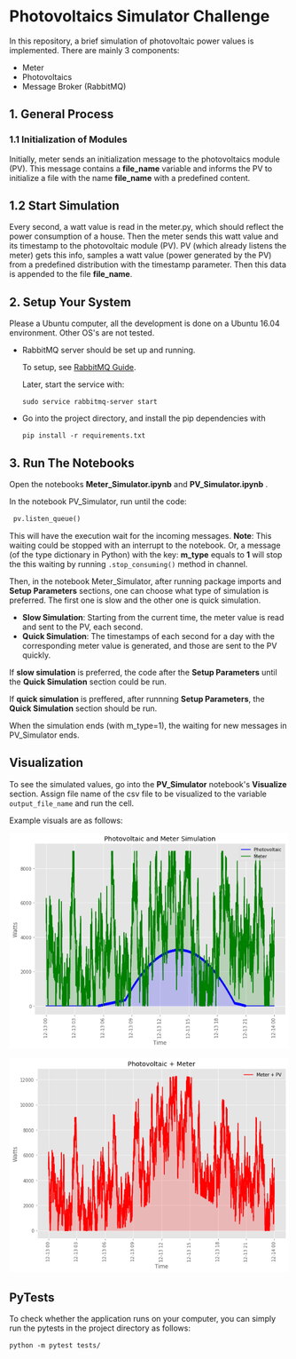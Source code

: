 # Photovoltaics Simulator Challenge
In this repository, a brief simulation of photovoltaic power values is implemented. There are mainly 3 components:
  * Meter
  * Photovoltaics
  * Message Broker (RabbitMQ)

## 1. General Process
### 1.1 Initialization of Modules
Initially, meter sends an initialization message to the photovoltaics module (PV). This message contains a __file_name__
variable and informs the PV to initialize a file with the name __file_name__ with a predefined content.

## 1.2 Start Simulation
Every second, a watt value is read in the meter.py, which should reflect the power consumption of a house. 
Then the meter sends this watt value and its timestamp to the photovoltaic module (PV). PV (which already listens the 
meter) gets this info, samples a watt value (power generated by the PV) from a predefined distribution with the timestamp
parameter. Then this data is appended to the file __file_name__.

## 2. Setup Your System
Please a Ubuntu computer, all the development is done on a Ubuntu 16.04 environment. Other OS's are not tested.

* RabbitMQ server should be set up and running.

    To setup, see [RabbitMQ Guide](https://www.rabbitmq.com/download.html).
    
    Later, start the service with:
     
    ```
    sudo service rabbitmq-server start
    ```
* Go into the project directory, and install the pip dependencies with
    ```
    pip install -r requirements.txt
    ```
  
## 3. Run The Notebooks
Open the notebooks __Meter_Simulator.ipynb__ and __PV_Simulator.ipynb__ .

In the notebook PV_Simulator, run until the code:
```python
 pv.listen_queue()
```
This will have the execution wait for the incoming messages. 
__Note__: This waiting could be stopped with an interrupt to the notebook. Or, a message (of the type dictionary in Python) 
with the key: __m_type__ equals to __1__ will stop the this waiting by running `.stop_consuming()` method in channel.

Then, in the notebook Meter_Simulator, after running package imports and __Setup Parameters__ sections,
one can choose what type of simulation is preferred. The first one is slow and the other one is quick simulation.

  * __Slow Simulation__: Starting from the current time, the meter value is read and sent to the PV, each second.
  * __Quick Simulation__: The timestamps of each second for a day with the corresponding meter value is generated, and 
      those are sent to the PV quickly.
 
If __slow simulation__ is preferred, the code after the __Setup Parameters__ until the __Quick Simulation__ section could be run.

If __quick simulation__ is preffered, after runnning __Setup Parameters__, the __Quick Simulation__ section should be run.

When the simulation ends (with m_type=1), the waiting for new messages in PV_Simulator ends.

## Visualization

To see the simulated values, go into the __PV_Simulator__ notebook's __Visualize__ section. Assign file name of the 
csv file to be visualized to the variable `output_file_name` and run the cell. 

Example visuals are as follows:


![PV and Meter](./visuals/pv_and_meter.png)

![PV plus Meter](./visuals/pv_plus_meter.png)


## PyTests
To check whether the application runs on your computer, you can simply run the pytests in the project directory as follows:
```
python -m pytest tests/
```
